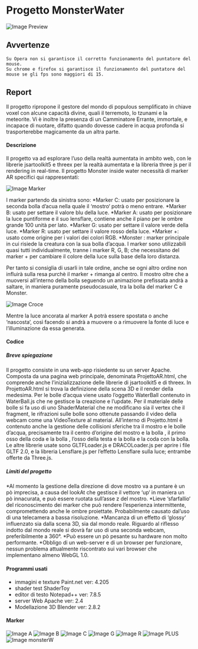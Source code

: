 # Progetto MonsterWater
	
![Image Preview](/preview/preview.png)
	
## Avvertenze
	
	Su Opera non si garantisce il corretto funzionamento del puntatore del mouse.
	Su chrome e firefox si garantisce il funzionamento del puntatore del mouse se gli fps sono maggiori di 15.

## Report

Il progetto ripropone il gestore del mondo di populous semplificato in chiave voxel con alcune capacità divine, quali il terremoto, lo tzunami e la meteorite. Vi è inoltre la presenza di un Camminatore Errante, immortale, e incapace di nuotare, difatto quando dovesse cadere in acqua profonda si trasporterebbe magicamente da un altra parte.

#### Descrizione

Il progetto va ad esplorare l’uso della realtà aumentata in ambito web, con le librerie jsartoolkit5 e threex per la realtà aumentata e la libreria three js per il rendering in real-time. Il progetto Monster inside water necessità di marker AR specifici qui rappresentati:

![Image Marker](/imageRD/marker.png)

I marker partendo da sinistra sono:
*Marker C: usato per posizionare la seconda bolla d’acua nella quale il ‘mostro‘ potrà o meno entrare.
*Marker B: usato per settare il valore blu della luce.
*Marker A: usato per posizionare la luce puntiforme e il suo lensflare, contiene anche il piano per le ombre grande 100 unità per lato.
*Marker G: usato per settare il valore verde della luce.
*Marker R: usato per settare il valore rosso della luce.
*Marker +: usato come origine per i valori dei colori RGB.
*Monster : marker principale in cui risiede la creatura con la sua bolla d’acqua.
I marker sono utilizzabili quasi tutti individualmente, tranne i marker R, G, B; che necessitano del marker + per cambiare il colore della luce sulla base della loro distanza.

Per tanto si consiglia di usarli in tale ordine, anche se ogni altro ordine non influirà sulla resa purchè il marker + rimanga al centro. Il mostro oltre che a muoversi all’interno della bolla seguendo un animazione prefissata andrà a saltare, in maniera puramente pseudocasuale, tra la bolla del marker C e Monster.

![Image Croce](/imageRD/rgb.png)

Mentre la luce ancorata al marker A potrà essere spostata o anche ‘nascosta‘, così facendo si andrà a muovere o a rimuovere la fonte di luce e l’illuminazione da essa generata.


#### Codice

##### Breve spiegazione

Il progetto consiste in una web-app risiedente su un server Apache. Composta da una pagina web principale, denominata ProjettoAR.html, che comprende anche l’inizializzazione delle librerie di jsartoolkit5 e di threex. In ProjettoAR.html si trova la definizione della scena 3D e il render della medesima. Per le bolle d’acqua viene usato l’oggetto WaterBall contenuto in WaterBall.js che ne gestisce la creazione e l’update. Per il materiale delle bolle si fa uso di uno ShaderMaterial che ne modificano sia il vertex che il fragment, le rifrazioni sulle bolle sono ottenute passando il video della webcam come una VideoTexture al material. All’interno di Projetto.html è contenuto anche la gestione delle collisioni sferiche tra il mostro e le bolle d’acqua, precisamente tra il centro d’origine del mostro e la bolla , il primo osso della coda e la bolla , l’osso della testa e la bolla e la coda con la bolla. Le altre librerie usate sono GLTFLoader.js e DRACOLoader.js per aprire i file GLTF 2.0, e la libreria Lensflare.js per l’effetto Lensflare sulla luce; entrambe offerte da Three.js.

##### Limiti del progetto
*Al momento la gestione della direzione di dove mostro va a puntare è un pò imprecisa, a causa del lookAt che gestisce il vettore ‘up‘ in maniera un pò innacurata, e può essere ruotata sull’asse z del mostro.
*Lieve ‘sfarfallio‘ del riconoscimento dei marker che può rendere l’esperienza intermittente, compromettendo anche le ombre proiettate. Probabilmente causato dal’uso di una telecamera a bassa risoluzione.
*Mancanza di un effetto di ‘glossy‘ influenzato sia dalla scena 3D, sia dal mondo reale. Riguardo al riflesso indotto dal mondo reale si dovrà far uso di una seconda webcam, preferibilmente a 360°.
*Può essere un pò pesante su hardware non molto performante.
*Obbligo di un web-server e di un browser per funzionare, nessun problema attualmente riscontrato sui vari browser che implementano almeno WebGL 1.0.
 	
#### Programmi usati

* immagini e texture Paint.net ver: 4.205  
* shader test ShaderToy	  
* editor di testo Notepad++ ver: 7.8.5 
* server Web Apache ver: 2.4  
* Modellazione 3D Blender ver: 2.8.2


#### Marker

![Image A](/imageRD/letterA.png)
![Image B](/imageRD/letterB.png)
![Image C](/imageRD/letterC.png)
![Image G](/imageRD/letterG.png)
![Image R](/imageRD/letterR.png)
![Image PLUS](/imageRD/letterPLUS.png)
![Image monsterW](/imageRD/monsterW.png)
